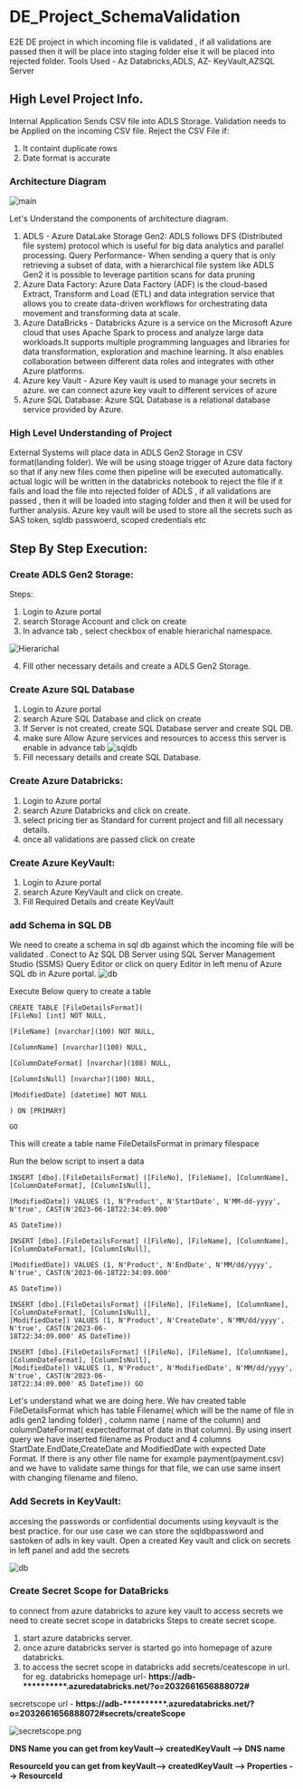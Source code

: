 # DE_Project_SchemaValidation
E2E DE project in which incoming file is validated , if all validations are passed then it will be place into staging folder else it will be placed into rejected folder. Tools Used - Az Databricks,ADLS, AZ- KeyVault,AZSQL Server

## High Level Project Info.
Internal Application Sends CSV file into ADLS Storage.
Validation needs to be Applied on the incoming CSV file.
Reject the CSV File if:
1. It containt duplicate rows
2.  Date format is accurate

### Architecture Diagram
![main](Architecture.PNG)

Let's Understand the components of architecture diagram.
1. ADLS - Azure DataLake  Storage Gen2:
   ADLS follows DFS (Distributed file system) protocol which is useful for big data analytics and parallel processing.
   Query Performance- When sending a query that is only retrieving a subset of data, with a hierarchical file system      like ADLS Gen2 it is possible to leverage partition scans for data pruning
 2. Azure Data Factory:
    Azure Data Factory (ADF) is the cloud-based Extract, Transform and Load (ETL) and data integration service that       allows you to create data-driven workflows for orchestrating data movement and transforming data at scale.
 3. Azure DataBricks -
    Databricks Azure is a service on the Microsoft Azure cloud that uses Apache Spark to process and analyze large       data workloads.It supports multiple programming languages and libraries for data transformation, exploration and 
    machine  learning.  It also enables collaboration between different data roles and integrates with other Azure 
    platforms.
4. Azure key Vault - Azure Key vault is used to manage your secrets in azure. we can connect azure key vault to          different services of azure
5. Azure SQL Database: Azure SQL Database is a relational database service provided by Azure.

### High Level Understanding of Project
External Systems will place data in ADLS Gen2 Storage in CSV format(landing folder). We will be using stoage trigger of Azure data factory so that if any new files come then pipeline will be executed automatically.
actual logic will be written in the databricks notebook to reject the file if it fails and load the file into rejected folder of ADLS , if all validations are passed , then it will be loaded into staging folder and then it will be used for further analysis. Azure key vault will be used to store all the secrets such as SAS token, sqldb passwoerd, scoped credentials etc

## Step By Step Execution:
### Create ADLS  Gen2 Storage:
Steps:
1. Login to Azure portal
2. search Storage Account and click on create
3. In advance tab , select checkbox of enable hierarichal namespace.
<img src="/screenshots/adls1.png" alt="Hierarichal" title="Optional title">

4. Fill other necessary details and create a ADLS Gen2 Storage.
### Create Azure SQL Database
1. Login to Azure portal
2. search Azure SQL Database and click on create
3. If Server is not created, create SQL Database server and create SQL DB.
4. make sure Allow Azure services and resources to access this server is enable in advance tab
   <img src="/screenshots/sqldb.png" alt="sqldb">
5. Fill necessary details and create SQL Database.
   
### Create Azure Databricks:
 1. Login to Azure portal
 2. search  Azure Databricks and click on create.
 3. select pricing tier as Standard for current project and fill all necessary details.
 4. once all validations are passed click on create

### Create Azure KeyVault:
 1. Login to Azure portal
 2. search  Azure KeyVault and click on create.
 3. Fill Required Details and create KeyVault

### add Schema in SQL DB
We need to create a schema in sql db against which the incoming file will be validated .
Conect to Az SQL DB Server using SQL Server Management Studio (SSMS) Query Editor or click on query Editor in left menu  of Azure SQL db  in Azure portal.
<img src="/screenshots/db.png" alt="db">

Execute Below query to create a table

	CREATE TABLE [FileDetailsFormat](
	[FileNo] [int] NOT NULL,
 
	[FileName] [nvarchar](100) NOT NULL,
 
	[ColumnName] [nvarchar](100) NULL,
 
	[ColumnDateFormat] [nvarchar](108) NULL,
 
	[ColumnIsNull] [nvarchar](100) NULL,
 
	[ModifiedDate] [datetime] NOT NULL
 
	) ON [PRIMARY]

	GO

This will create a table name FileDetailsFormat  in primary filespace

Run the below script to insert a data

	INSERT [dbo].[FileDetailsFormat] ([FileNo], [FileName], [ColumnName], [ColumnDateFormat], [ColumnIsNull], 
 
 	[ModifiedDate]) VALUES (1, N'Product', N'StartDate', N'MM-dd-yyyy', N'true', CAST(N'2023-06-18T22:34:09.000'
  
  	AS DateTime))
   
	INSERT [dbo].[FileDetailsFormat] ([FileNo], [FileName], [ColumnName], [ColumnDateFormat], [ColumnIsNull],
 
 	[ModifiedDate]) VALUES (1, N'Product', N'EndDate', N'MM/dd/yyyy', N'true', CAST(N'2023-06-18T22:34:09.000' 
  
  	AS DateTime))
   
	INSERT [dbo].[FileDetailsFormat] ([FileNo], [FileName], [ColumnName], [ColumnDateFormat], [ColumnIsNull], 	
 	[ModifiedDate]) VALUES (1, N'Product', N'CreateDate', N'MM/dd/yyyy', N'true', CAST(N'2023-06-			
  	18T22:34:09.000' AS DateTime))
	
 	INSERT [dbo].[FileDetailsFormat] ([FileNo], [FileName], [ColumnName], [ColumnDateFormat], [ColumnIsNull], 	
  	[ModifiedDate]) VALUES (1, N'Product', N'ModifiedDate', N'MM/dd/yyyy', N'true', CAST(N'2023-06-			
   	18T22:34:09.000' AS DateTime)) GO

Let's understand what we are doing here.
We hav created table FileDetailsFormat which has table Filename( which will be the name of file in adls gen2 landing folder) , column name ( name of the column) and columnDateFormat( expectedformat of date in that column).
By using insert query we have inserted filename as Product and  4 columns StartDate.EndDate,CreateDate and
ModifiedDate with expected Date Format.
If there is any other file name for example payment(payment.csv) and we have to validate same things for that file,
we can use same insert with changing filename  and fileno.

### Add Secrets in KeyVault:
accesing the passwords or confidential documents using keyvault is the best practice.
for our use case we can store the sqldbpassword and sastoken of adls in key vault.
Open a created Key vault and click on secrets in left panel and add the secrets

<img src="/screenshots/keyvault.png" alt="db">

### Create Secret Scope for DataBricks
to connect from azure databricks to azure key vault to access secrets  we need to create secret scope in databricks
Steps to create secret scope.
1. start azure databricks server.
2. once azure databricks server is started go into homepage of azure databricks.
3. to access the secret scope in databricks add secrets/ceatescope in url.
for eg. databricks homepage url- **https://adb-**********.azuredatabricks.net/?o=2032661656888072#**
   
secretscope url - **https://adb-**********.azuredatabricks.net/?o=2032661656888072#secrets/createScope**

 <img src="/screenshots/secretscope.png" alt="secretscope.png">

**DNS Name you can get from keyVault--> createdKeyVault --> DNS name**

**ResourceId  you can get from keyVault--> createdKeyVault --> Properties --> ResourceId**

   


   



